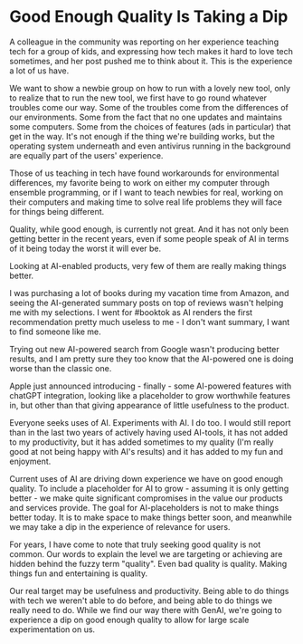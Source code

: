 # Good Enough Quality Is Taking a Dip

A colleague in the community was reporting on her experience teaching tech for a group of kids, and expressing how tech makes it hard to love tech sometimes, and her post pushed me to think about it. This is the experience a lot of us have. 

We want to show a newbie group on how to run with a lovely new tool, only to realize that to run the new tool, we first have to go round whatever troubles come our way. Some of the troubles come from the differences of our environments. Some from the fact that no one updates and maintains some computers. Some from the choices of features (ads in particular) that get in the way. It's not enough if the thing we're building works, but the operating system underneath and even antivirus running in the background are equally part of the users' experience. 

Those of us teaching in tech have found workarounds for environmental differences, my favorite being to work on either my computer through ensemble programming, or if I want to teach newbies for real, working on their computers and making time to solve real life problems they will face for things being different. 

Quality, while good enough, is currently not great. And it has not only been getting better in the recent years, even if some people speak of AI in terms of it being today the worst it will ever be. 

Looking at AI-enabled products, very few of them are really making things better. 

I was purchasing a lot of books during my vacation time from Amazon, and seeing the AI-generated summary posts on top of reviews wasn't helping me with my selections. I went for #booktok as AI renders the first recommendation pretty much useless to me - I don't want summary, I want to find someone like me. 

Trying out new AI-powered search from Google wasn't producing better results, and I am pretty sure they too know that the AI-powered one is doing worse than the classic one. 

Apple just announced introducing - finally - some AI-powered features with chatGPT integration, looking like a placeholder to grow worthwhile features in, but other than that giving appearance of little usefulness to the product. 

Everyone seeks uses of AI. Experiments with AI. I do too. I would still report than in the last two years of actively having used AI-tools, it has not added to my productivity, but it has added sometimes to my quality (I'm really good at not being happy with AI's results) and it has added to my fun and enjoyment. 

Current uses of AI are driving down experience we have on good enough quality. To include a placeholder for AI to grow - assuming it is only getting better - we make quite significant compromises in the value our products and services provide. The goal for AI-placeholders is not to make things better today. It is to make space to make things better soon, and meanwhile we may take a dip in the experience of relevance for users. 

For years, I have come to note that truly seeking good quality is not common. Our words to explain the level we are targeting or achieving are hidden behind the fuzzy term "quality". Even bad quality is quality. Making things fun and entertaining is quality. 

Our real target may be usefulness and productivity. Being able to do things with tech we weren't able to do before, and being able to do things we really need to do. While we find our way there with GenAI, we're going to experience a dip on good enough quality to allow for large scale experimentation on us.  